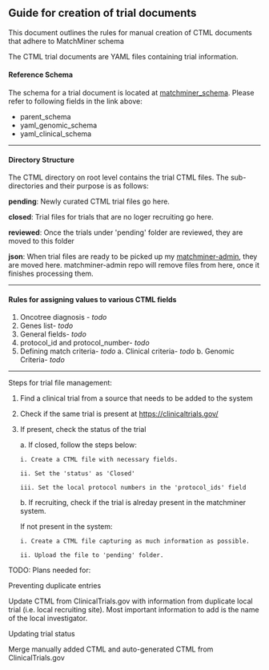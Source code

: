 ## Guide for creation of trial documents

This document outlines the rules for manual creation of CTML documents that adhere to MatchMiner schema

The CTML trial documents are YAML files containing trial information.

#### Reference Schema
The schema for a trial document is located at [matchminer_schema](http://https://github.com/sumedhasaxena/matchminer-api/blob/5b97c71e3f9f7b29c77a84ddbc5ad6b02e8e124b/matchminer/data_model.py "matchminer_schema").
Please refer to following fields in the link above:
- parent_schema
- yaml_genomic_schema
- yaml_clinical_schema

------------


#### Directory Structure
The CTML directory on root level contains the trial CTML files. The sub-directories and their purpose is as follows:

**pending**: Newly curated CTML trial files go here.

**closed**: Trial files for trials that are no loger recruiting go here.

**reviewed**: Once the trials under 'pending' folder are reviewed, they are moved to this folder

**json**: When trial files are ready to be picked up my [matchminer-admin](http://https://github.com/sumedhasaxena/matchminer-admin "matchminer-admin"), they are moved here. matchminer-admin repo will remove files from here, once it finishes processing them.

------------
#### Rules for assigning values to various CTML fields

1. Oncotree diagnosis - *todo*
2. Genes list- *todo*
3. General fields- *todo*
4. protocol_id and protocol_number- *todo*
5. Defining match criteria- *todo*
   a. Clinical criteria- *todo*
   b. Genomic Criteria- *todo*

------------

Steps for trial file management:

1. Find a clinical trial from a source that needs to be added to the system
   
2. Check if the same trial is present at https://clinicaltrials.gov/
   
3.  If present, check the status of the trial
   
	a. If closed, follow the steps below:

		i. Create a CTML file with necessary fields.

		ii. Set the 'status' as 'Closed'

		iii. Set the local protocol numbers in the 'protocol_ids' field

	b. If recruiting, check if the trial is alreday present in the matchminer system.

	If not present in the system:

		i. Create a CTML file capturing as much information as possible.

		ii. Upload the file to 'pending' folder.



TODO:
Plans needed for:

Preventing duplicate entries

Update CTML from ClinicalTrials.gov with information from duplicate local trial (i.e. local recruiting site). Most important information to add is the name of the local investigator.

Updating trial status

Merge manually added CTML and auto-generated CTML from ClinicalTrials.gov

